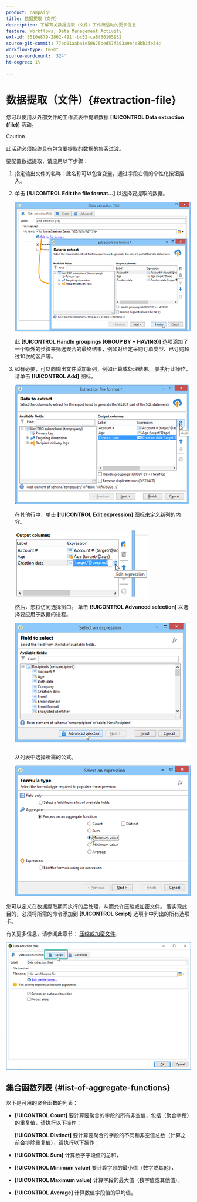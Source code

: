 ```yaml
---
product: campaign
title: 数据提取（文件）
description: 了解有关数据提取（文件）工作流活动的更多信息
feature: Workflows, Data Management Activity
exl-id: 8510e879-2862-491f-bc52-ca8f56105932
source-git-commit: 77ec01aaba1e50676bed57f503a9e4e8bb1fe54c
workflow-type: tm+mt
source-wordcount: '324'
ht-degree: 1%

---
```


# 数据提取（文件）{#extraction-file}



您可以使用从外部文件的工作流表中提取数据 **[!UICONTROL Data extraction (file)]** 活动。

>[!CAUTION]
>
>此活动必须始终具有包含要提取的数据的集客过渡。

要配置数据提取，请应用以下步骤：

1. 指定输出文件的名称：此名称可以包含变量，通过字段右侧的个性化按钮插入。
1. 单击 **[!UICONTROL Edit the file format...]** 以选择要提取的数据。

   ![](assets/s_advuser_extract_file_param.png)

   此 **[!UICONTROL Handle groupings (GROUP BY + HAVING)]** 选项添加了一个额外的步骤来筛选聚合的最终结果，例如对给定采购订单类型、已订购超过10次的客户等。

1. 如有必要，可以向输出文件添加新列，例如计算或处理结果。 要执行此操作，请单击 **[!UICONTROL Add]** 图标。

   ![](assets/s_advuser_extract_file_add_col.png)

   在其他行中，单击 **[!UICONTROL Edit expression]** 图标来定义新列的内容。

   ![](assets/s_advuser_extract_file_add_exp.png)

   然后，您将访问选择窗口。 单击 **[!UICONTROL Advanced selection]** 以选择要应用于数据的进程。

   ![](assets/s_advuser_extract_file_advanced_selection.png)

   从列表中选择所需的公式。

   ![](assets/s_advuser_extract_file_agregate_values.png)

您可以定义在数据提取期间执行的后处理，从而允许压缩或加密文件。 要实现此目的，必须将所需的命令添加到 **[!UICONTROL Script]** 选项卡中列出的所有选项卡。

有关更多信息，请参阅此章节： [压缩或加密文件](use-workflow-data.md#zipping-or-encrypting-a-file).

![](assets/postprocessing_dataextraction.png)

## 集合函数列表 {#list-of-aggregate-functions}

以下是可用的聚合函数的列表：

* **[!UICONTROL Count]** 要计算要聚合的字段的所有非空值，包括（聚合字段）的重复值，请执行以下操作：

   **[!UICONTROL Distinct]** 要计算要聚合的字段的不同和非空值总数（计算之前会排除重复值），请执行以下操作：

* **[!UICONTROL Sum]** 计算数字字段值的总和，
* **[!UICONTROL Minimum value]** 要计算字段的最小值（数字或其他），
* **[!UICONTROL Maximum value]** 计算字段的最大值（数字值或其他值），
* **[!UICONTROL Average]** 计算数值字段值的平均值。
